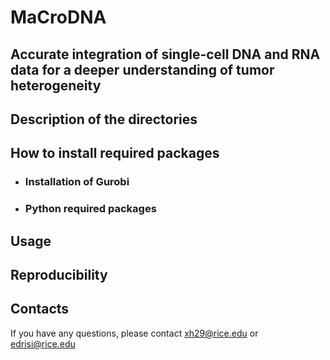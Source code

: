 # MaCroDNA
## Accurate integration of single-cell DNA and RNA data for a deeper understanding of tumor heterogeneity

## Description of the directories
## How to install required packages
   - ### Installation of Gurobi
   - ### Python required packages
## Usage
## Reproducibility
## Contacts
If you have any questions, please contact xh29@rice.edu or edrisi@rice.edu
